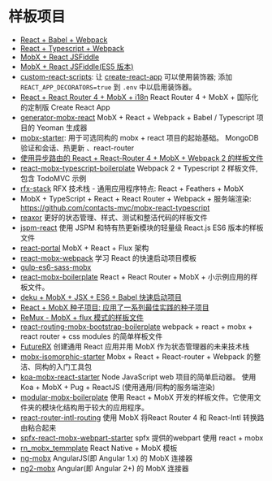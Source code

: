# 样板项目

* [React + Babel + Webpack](https://github.com/mweststrate/react-mobservable-boilerplate)
* [React + Typescript + Webpack](https://github.com/mobxjs/mobx-react-typescript-boilerplate)
* [MobX + React JSFiddle](https://jsfiddle.net/mweststrate/wgbe4guu/)
* [MobX + React JSFiddle(ES5 版本)](https://jsfiddle.net/rubyred/55oc981v/)
* [custom-react-scripts](https://www.npmjs.com/package/custom-react-scripts): 让 [create-react-app](https://github.com/facebookincubator/create-react-app) 可以使用装饰器; 添加 `REACT_APP_DECORATORS=true` 到 `.env` 中以启用装饰器。
* [React + React Router 4 + MobX + i18n](https://github.com/alexvcasillas/react-mobx-router) React Router 4 + MobX + 国际化 的定制版 Create React App 
* [generator-mobx-react](https://www.npmjs.com/package/generator-mobx-react) MobX + React + Webpack + Babel / Typescript 项目的 Yeoman 生成器
* [mobx-starter](https://github.com/nightwolfz/mobx-starter): 用于可选同构的 mobx + react 项目的起始基础。 MongoDB 验证和会话、热更新 、react-router
* [使用异步路由的 React + React-Router 4 + MobX + Webpack 2 的样板文件](https://github.com/mhaagens/react-mobx-react-router4-boilerplate)
* [react-mobx-typescript-boilerplate](https://github.com/rokoroku/react-mobx-typescript-boilerplate) Webpack 2 + Typescript 2 样板文件, 包含 TodoMVC 示例
* [rfx-stack](https://github.com/foxhound87/rfx-stack) RFX 技术栈 - 通用应用程序特点: React + Feathers + MobX
* MobX + TypeScript + React + React Router + Webpack + 服务端渲染: https://github.com/contacts-mvc/mobx-react-typescript
* [reaxor](https://github.com/KadoBOT/reaxor) 更好的状态管理、样式、测试和整洁代码的样板文件
* [jspm-react](https://github.com/capaj/jspm-react) 使用 JSPM 和特有热更新模块的轻量级 React.js ES6 版本的样板文件
* [react-portal](https://github.com/vinej/react-portal) MobX + React + Flux 架构
* [react-mobx-webpack](https://github.com/tapos007/ReactJS-MobX-Webpack-Boilerplate/tree/master/app/store) 学习 React 的快速启动项目模板
* [gulp-es6-sass-mobx](https://github.com/pixelkritzel/gulp_es6_sass_boilerplate)
* [react-mobx-boilerplate](https://github.com/osenvosem/react-mobx-boilerplate) React + React Router + MobX + 小示例应用的样板文件。
* [deku + MobX + JSX + ES6 + Babel 快速启动项目](https://github.com/micnews/mobx-deku-boilerplate)
* [React + MobX 种子项目: 应用了一系列最佳实践的种子项目](https://github.com/sapientglobalmarkets/react-mobx-seed)
* [ReMux - MobX + flux 模式的样板文件](https://github.com/vinej/react-remux)
* [react-routing-mobx-bootstrap-boilerplate](https://github.com/tranqy/react-routing-mobx-bootstrap-boilerplate) webpack + react + mobx + react router + css modules 的简单样板文件
* [FutureRX](https://github.com/iam4x/futureRX) 创建通用 React 应用并用 MobX 作为状态管理器的未来技术栈
* [mobx-isomorphic-starter](https://github.com/Xerios/mobx-isomorphic-starter) Mobx + React + React-router + Webpack 的整洁、同构的入门工具包
* [koa-mobx-react-starter](https://github.com/lostpebble/koa-mobx-react-starter) Node JavaScript web 项目的简单启动器。 使用 Koa + MobX + Pug + ReactJS (使用通用/同构的服务端渲染)
* [modular-mobx-boilerplate](https://github.com/code-shoily/modular-mobx-boilerplate) 使用 React + MobX 开发的样板文件。它使用文件夹的模块化结构用于较大的应用程序。
* [react-router-intl-routing](https://github.com/jamiehill/react-router-intl-routing) 使用 MobX 将React Router 4 和 React-Intl 转换路由粘合起来
* [spfx-react-mobx-webpart-starter](https://github.com/kmees/spfx-react-mobx-webpart-starter) spfx 提供的webpart 使用 react + mobx
* [rn_mobx_temmplate](https://github.com/hiaw/rn_mobx_template) React Native + MobX 模板
* [ng-mobx](https://github.com/500tech/ng-mobx) AngularJS(即 Angular 1.x) 的 MobX 连接器
* [ng2-mobx](https://github.com/500tech/ng2-mobx) Angular(即 Angular 2+) 的 MobX 连接器
